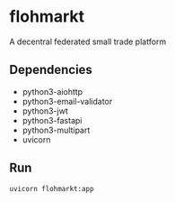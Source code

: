 # flohmarkt

A decentral federated small trade platform

## Dependencies

- python3-aiohttp
- python3-email-validator
- python3-jwt
- python3-fastapi
- python3-multipart
- uvicorn

## Run

`uvicorn flohmarkt:app`
